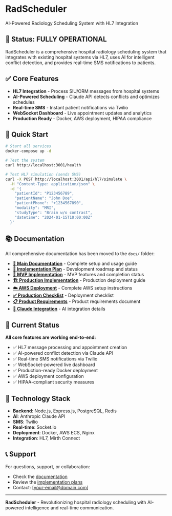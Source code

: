 # RadScheduler

AI-Powered Radiology Scheduling System with HL7 Integration

## 🚀 Status: **FULLY OPERATIONAL**

RadScheduler is a comprehensive hospital radiology scheduling system that integrates with existing hospital systems via HL7, uses AI for intelligent conflict detection, and provides real-time SMS notifications to patients.

## ✅ Core Features

- **HL7 Integration** - Process SIU/ORM messages from hospital systems
- **AI-Powered Scheduling** - Claude API detects conflicts and optimizes schedules
- **Real-time SMS** - Instant patient notifications via Twilio
- **WebSocket Dashboard** - Live appointment updates and analytics
- **Production Ready** - Docker, AWS deployment, HIPAA compliance

## 🚀 Quick Start

```bash
# Start all services
docker-compose up -d

# Test the system
curl http://localhost:3001/health

# Test HL7 simulation (sends SMS)
curl -X POST http://localhost:3001/api/hl7/simulate \
  -H "Content-Type: application/json" \
  -d '{
    "patientId": "P123456789",
    "patientName": "John Doe",
    "patientPhone": "+1234567890",
    "modality": "MRI",
    "studyType": "Brain w/o contrast",
    "datetime": "2024-01-15T10:00:00Z"
  }'
```

## 📚 Documentation

All comprehensive documentation has been moved to the `docs/` folder:

- **[📖 Main Documentation](docs/README.md)** - Complete setup and usage guide
- **[🎯 Implementation Plan](docs/implementation-plan.md)** - Development roadmap and status
- **[🚀 MVP Implementation](docs/mvp-implementation-plan.md)** - MVP features and completion status
- **[🏗️ Production Implementation](docs/production-implementation-plan.md)** - Production deployment guide
- **[☁️ AWS Deployment](docs/aws-deployment-guide.md)** - Complete AWS setup instructions
- **[✅ Production Checklist](docs/production-checklist.md)** - Deployment checklist
- **[📋 Product Requirements](docs/prd.md)** - Product requirements document
- **[🤖 Claude Integration](docs/claude.md)** - AI integration details

## 🏥 Current Status

**All core features are working end-to-end:**

- ✅ HL7 message processing and appointment creation
- ✅ AI-powered conflict detection via Claude API
- ✅ Real-time SMS notifications via Twilio
- ✅ WebSocket-powered live dashboard
- ✅ Production-ready Docker deployment
- ✅ AWS deployment configuration
- ✅ HIPAA-compliant security measures

## 🔧 Technology Stack

- **Backend**: Node.js, Express.js, PostgreSQL, Redis
- **AI**: Anthropic Claude API
- **SMS**: Twilio
- **Real-time**: Socket.io
- **Deployment**: Docker, AWS ECS, Nginx
- **Integration**: HL7, Mirth Connect

## 📞 Support

For questions, support, or collaboration:
- Check the [documentation](docs/README.md)
- Review the [implementation plans](docs/implementation-plan.md)
- Contact: [your-email@domain.com]

---

**RadScheduler** - Revolutionizing hospital radiology scheduling with AI-powered intelligence and real-time communication.